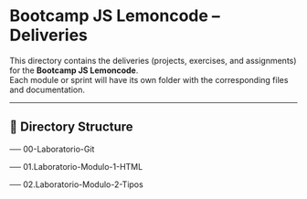 # Bootcamp JS Lemoncode – Deliveries

This directory contains the deliveries (projects, exercises, and assignments) for the **Bootcamp JS Lemoncode**.  
Each module or sprint will have its own folder with the corresponding files and documentation.

---

## 📂 Directory Structure

── 00-Laboratorio-Git

── 01.Laboratorio-Modulo-1-HTML

── 02.Laboratorio-Modulo-2-Tipos
